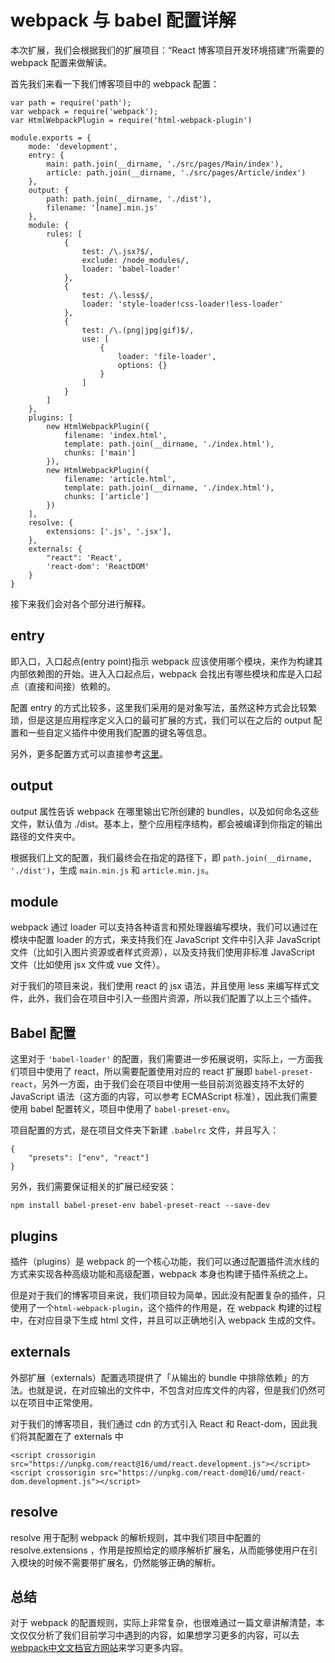 # webpack 与 babel 配置详解

本次扩展，我们会根据我们的扩展项目：“React 博客项目开发环境搭建”所需要的 webpack 配置来做解读。

首先我们来看一下我们博客项目中的 webpack 配置：

```
var path = require('path');
var webpack = require('webpack');
var HtmlWebpackPlugin = require('html-webpack-plugin')

module.exports = {
    mode: 'development',
    entry: {
        main: path.join(__dirname, './src/pages/Main/index'),
        article: path.join(__dirname, './src/pages/Article/index')
    },
    output: {
        path: path.join(__dirname, './dist'),
        filename: '[name].min.js'
    },
    module: {
        rules: [
            {
                test: /\.jsx?$/,
                exclude: /node_modules/,
                loader: 'babel-loader'
            },
            {
                test: /\.less$/,
                loader: 'style-loader!css-loader!less-loader'
            },
            {
                test: /\.(png|jpg|gif)$/,
                use: [
                    {
                        loader: 'file-loader',
                        options: {}
                    }
                ]
            }
        ]
    },
    plugins: [
        new HtmlWebpackPlugin({
            filename: 'index.html',
            template: path.join(__dirname, './index.html'),
            chunks: ['main']
        }),
        new HtmlWebpackPlugin({
            filename: 'article.html',
            template: path.join(__dirname, './index.html'),
            chunks: ['article']
        })
    ],
    resolve: {
        extensions: ['.js', '.jsx'],
    },
    externals: {
        "react": 'React',
        'react-dom': 'ReactDOM'
    }
}
```

接下来我们会对各个部分进行解释。

## entry

即入口，入口起点(entry point)指示 webpack 应该使用哪个模块，来作为构建其内部依赖图的开始。进入入口起点后，webpack 会找出有哪些模块和库是入口起点（直接和间接）依赖的。

配置 entry 的方式比较多，这里我们采用的是对象写法，虽然这种方式会比较繁琐，但是这是应用程序定义入口的最可扩展的方式，我们可以在之后的 output 配置和一些自定义插件中使用我们配置的键名等信息。

另外，更多配置方式可以直接参考[这里](https://www.webpackjs.com/concepts/entry-points/)。

## output

output 属性告诉 webpack 在哪里输出它所创建的 bundles，以及如何命名这些文件，默认值为 ./dist。基本上，整个应用程序结构，都会被编译到你指定的输出路径的文件夹中。

根据我们上文的配置，我们最终会在指定的路径下，即 `path.join(__dirname, './dist')`，生成 `main.min.js` 和 `article.min.js`。

## module

webpack 通过 loader 可以支持各种语言和预处理器编写模块，我们可以通过在模块中配置 loader 的方式，来支持我们在 JavaScript 文件中引入非 JavaScript 文件（比如引入图片资源或者样式资源），以及支持我们使用非标准 JavaScript 文件（比如使用 jsx 文件或 vue 文件）。

对于我们的项目来说，我们使用 react 的 jsx 语法，并且使用 less 来编写样式文件，此外，我们会在项目中引入一些图片资源，所以我们配置了以上三个插件。

## Babel 配置

这里对于 `'babel-loader'` 的配置，我们需要进一步拓展说明，实际上，一方面我们项目中使用了 react，所以需要配置使用对应的 react 扩展即 `babel-preset-react`，另外一方面，由于我们会在项目中使用一些目前浏览器支持不太好的 JavaScript 语法（这方面的内容，可以参考 ECMAScript 标准），因此我们需要使用 babel 配置转义，项目中使用了 `babel-preset-env`。

项目配置的方式，是在项目文件夹下新建 `.babelrc` 文件，并且写入：

```
{
    "presets": ["env", "react"]
}
```

另外，我们需要保证相关的扩展已经安装：

```
npm install babel-preset-env babel-preset-react --save-dev
```

## plugins

插件（plugins）是 webpack 的一个核心功能，我们可以通过配置插件流水线的方式来实现各种高级功能和高级配置，webpack 本身也构建于插件系统之上。

但是对于我们的博客项目来说，我们项目较为简单，因此没有配置复杂的插件，只使用了一个`html-webpack-plugin`，这个插件的作用是，在 webpack 构建的过程中，在对应目录下生成 html 文件，并且可以正确地引入 webpack 生成的文件。

## externals

外部扩展（externals）配置选项提供了「从输出的 bundle 中排除依赖」的方法。也就是说，在对应输出的文件中，不包含对应库文件的内容，但是我们仍然可以在项目中正常使用。

对于我们的博客项目，我们通过 cdn 的方式引入 React 和 React-dom，因此我们将其配置在了 externals 中

```
<script crossorigin src="https://unpkg.com/react@16/umd/react.development.js"></script>
<script crossorigin src="https://unpkg.com/react-dom@16/umd/react-dom.development.js"></script>
```

## resolve

resolve 用于配制 webpack 的解析规则，其中我们项目中配置的 resolve.extensions ，作用是按照给定的顺序解析扩展名，从而能够使用户在引入模块的时候不需要带扩展名，仍然能够正确的解析。

## 总结

对于 webpack 的配置规则，实际上非常复杂，也很难通过一篇文章讲解清楚，本文仅仅分析了我们目前学习中遇到的内容，如果想学习更多的内容，可以去[webpack中文文档官方网站](https://webpack.docschina.org/)来学习更多内容。
